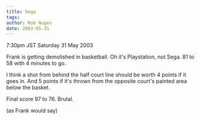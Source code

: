 ```yaml
---
title: Sega
tags: 
author: Rob Nugen
date: 2003-05-31
---
```


<p class=date>7:30pm JST Saturday 31 May 2003</p>

<p>Frank is getting demolished in basketball.  Oh it's Playstation,
not Sega.  81 to 58 with 4 minutes to go.</p>

<p>I think a shot from behind the half court line should be worth 4
points if it goes in.  And 5 points if it's thrown from the opposite
court's painted area below the basket.</p>

<p>Final score 97 to 76.  Brutal.</p>

<p>(as Frank would say)</p>
